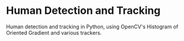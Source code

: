 # Human Detection and Tracking
Human detection and tracking in Python, using OpenCV's Histogram of Oriented Gradient and various trackers.
